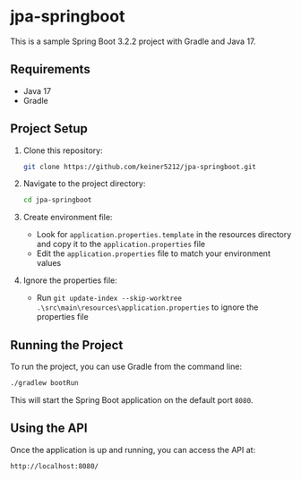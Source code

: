 # jpa-springboot

This is a sample Spring Boot 3.2.2 project with Gradle and Java 17.

## Requirements

- Java 17
- Gradle

## Project Setup

1. Clone this repository:

   ```bash
   git clone https://github.com/keiner5212/jpa-springboot.git
   ```

2. Navigate to the project directory:

   ```bash
   cd jpa-springboot
   ```

3. Create environment file:
   - Look for `application.properties.template` in the resources directory and copy it to the `application.properties` file
   - Edit the `application.properties` file to match your environment values

4. Ignore the properties file:
   - Run `git update-index --skip-worktree .\src\main\resources\application.properties` to ignore the properties file


## Running the Project

To run the project, you can use Gradle from the command line:

```bash
./gradlew bootRun
```

This will start the Spring Boot application on the default port `8080`.

## Using the API

Once the application is up and running, you can access the API at:

```
http://localhost:8080/
```
